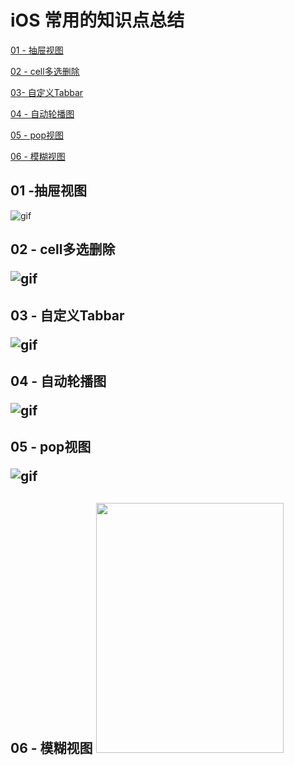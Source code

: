 # iOS 常用的知识点总结


<a href="#C1">01 - 抽屉视图</a>

<a href="#C2">02 - cell多选删除</a>

<a href="#C3">03- 自定义Tabbar</a>

<a href="#C4">04 - 自动轮播图</a>

<a href="#C5">05 - pop视图</a>

<a href="#C6">06 - 模糊视图</a>

<h2><a name="C1">01 -抽屉视图</a></h2>

![gif](https://github.com/fengzhihao123/CommonKnowledgeSummary/blob/master/01-FZHDrawerView/01-DrawerView.gif)

<h2><a name="C2">02 - cell多选删除</a>

![gif](https://github.com/fengzhihao123/CommonKnowledgeSummary/blob/master/02-FZHDeleteCells/02-FZHDeleteCells.gif)

<h2><a name="C3">03 - 自定义Tabbar</a>

![gif](https://github.com/fengzhihao123/CommonKnowledgeSummary/blob/master/03-FZHTabbarController/03-FZHTabbarCOntroller.gif)

<h2><a name="C4">04 - 自动轮播图</a>

![gif](https://github.com/fengzhihao123/FZHKit/blob/master/04-FZHAutoScroll/04-UIScrollView.gif)

<h2><a name="C5">05 - pop视图</a>

![gif](https://github.com/fengzhihao123/FZHKit/blob/master/05-FZHPopView/05-FZHPopView.gif)

<h2><a name="C6">06 - 模糊视图</a>

<img src="https://github.com/fengzhihao123/FZHKit/blob/master/06-FZHBlurred/屏幕快照%202016-11-02%20下午5.31.49.png" width="300" height="400">
